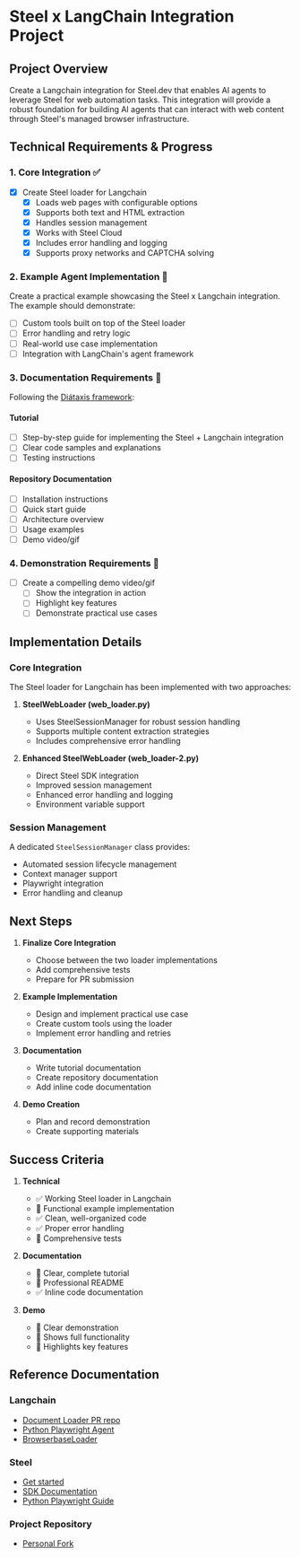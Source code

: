 # Steel x LangChain Integration Project

## Project Overview

Create a Langchain integration for Steel.dev that enables AI agents to leverage Steel for web automation tasks. This integration will provide a robust foundation for building AI agents that can interact with web content through Steel's managed browser infrastructure.

## Technical Requirements & Progress

### 1. Core Integration ✅

- [x] Create Steel loader for Langchain
  - [x] Loads web pages with configurable options
  - [x] Supports both text and HTML extraction
  - [x] Handles session management
  - [x] Works with Steel Cloud
  - [x] Includes error handling and logging
  - [x] Supports proxy networks and CAPTCHA solving

### 2. Example Agent Implementation 🚧

Create a practical example showcasing the Steel x Langchain integration. The example should demonstrate:

- [ ] Custom tools built on top of the Steel loader
- [ ] Error handling and retry logic
- [ ] Real-world use case implementation
- [ ] Integration with LangChain's agent framework

### 3. Documentation Requirements 🚧

Following the [Diátaxis framework](https://diataxis.fr/):

#### Tutorial
- [ ] Step-by-step guide for implementing the Steel + Langchain integration
- [ ] Clear code samples and explanations
- [ ] Testing instructions

#### Repository Documentation
- [ ] Installation instructions
- [ ] Quick start guide
- [ ] Architecture overview
- [ ] Usage examples
- [ ] Demo video/gif

### 4. Demonstration Requirements 🚧

- [ ] Create a compelling demo video/gif
  - [ ] Show the integration in action
  - [ ] Highlight key features
  - [ ] Demonstrate practical use cases

## Implementation Details

### Core Integration

The Steel loader for Langchain has been implemented with two approaches:

1. **SteelWebLoader (web_loader.py)**
   - Uses SteelSessionManager for robust session handling
   - Supports multiple content extraction strategies
   - Includes comprehensive error handling

2. **Enhanced SteelWebLoader (web_loader-2.py)**
   - Direct Steel SDK integration
   - Improved session management
   - Enhanced error handling and logging
   - Environment variable support

### Session Management

A dedicated `SteelSessionManager` class provides:
- Automated session lifecycle management
- Context manager support
- Playwright integration
- Error handling and cleanup

## Next Steps

1. **Finalize Core Integration**
   - Choose between the two loader implementations
   - Add comprehensive tests
   - Prepare for PR submission

2. **Example Implementation**
   - Design and implement practical use case
   - Create custom tools using the loader
   - Implement error handling and retries

3. **Documentation**
   - Write tutorial documentation
   - Create repository documentation
   - Add inline code documentation

4. **Demo Creation**
   - Plan and record demonstration
   - Create supporting materials

## Success Criteria

1. **Technical**
   - ✅ Working Steel loader in Langchain
   - 🚧 Functional example implementation
   - ✅ Clean, well-organized code
   - ✅ Proper error handling
   - 🚧 Comprehensive tests

2. **Documentation**
   - 🚧 Clear, complete tutorial
   - 🚧 Professional README
   - ✅ Inline code documentation

3. **Demo**
   - 🚧 Clear demonstration
   - 🚧 Shows full functionality
   - 🚧 Highlights key features

## Reference Documentation

### Langchain
- [Document Loader PR repo](https://github.com/langchain-ai/langchain/tree/fa0618883493cf6a1447a73b66cd10c0f028e09b/libs/community/langchain_community/document_loaders)
- [Python Playwright Agent](https://python.langchain.com/docs/integrations/tools/playwright/#use-within-an-agent)
- [BrowserbaseLoader](https://python.langchain.com/api_reference/community/document_loaders/langchain_community.document_loaders.browserbase.BrowserbaseLoader.html#langchain_community.document_loaders.browserbase.BrowserbaseLoader)

### Steel
- [Get started](https://docs.steel.dev/overview/intro-to-steel)
- [SDK Documentation](https://pypi.org/project/steel-sdk/)
- [Python Playwright Guide](https://docs.steel.dev/overview/guides/connect-with-playwright-python)

### Project Repository
- [Personal Fork](https://github.com/rezapex/langchain/tree/add_steel_loader)
